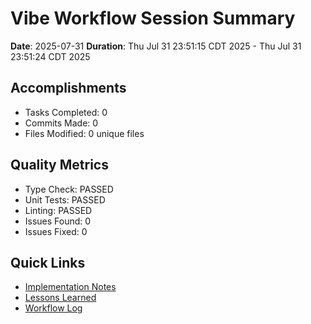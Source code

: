 # Vibe Workflow Session Summary

**Date**: 2025-07-31
**Duration**: Thu Jul 31 23:51:15 CDT 2025 - Thu Jul 31 23:51:24 CDT 2025

## Accomplishments

- Tasks Completed: 0
- Commits Made: 0
- Files Modified: 0 unique files

## Quality Metrics

- Type Check: PASSED
- Unit Tests: PASSED
- Linting: PASSED
- Issues Found: 0
- Issues Fixed: 0

## Quick Links

- [Implementation Notes](./implementation-notes.md)
- [Lessons Learned](./lessons-learned.md)
- [Workflow Log](./workflow-log.md)
